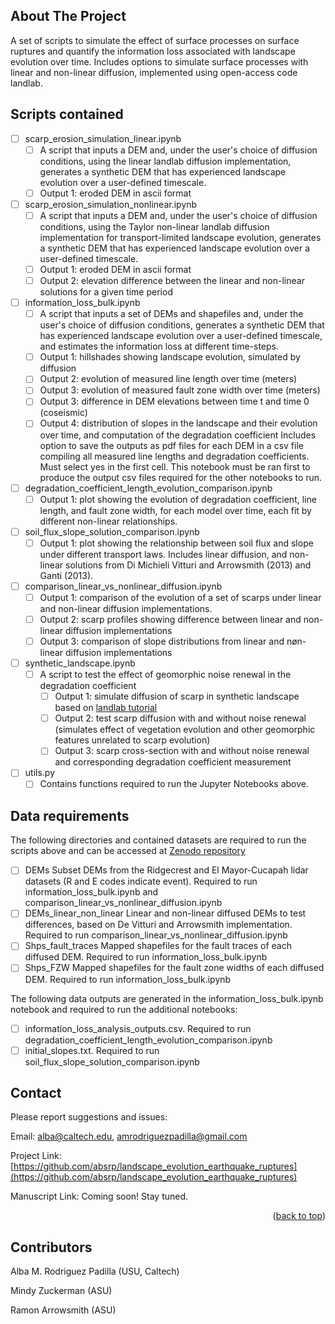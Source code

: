 <!-- ABOUT THE PROJECT -->
## About The Project
A set of scripts to simulate the effect of surface processes on surface ruptures and quantify the information loss associated with landscape evolution over time. Includes options to simulate surface processes with linear and non-linear diffusion, implemented using open-access code landlab.

## Scripts contained
- [ ] scarp_erosion_simulation_linear.ipynb
    - [ ] A script that inputs a DEM and, under the user's choice of diffusion conditions, using the linear landlab diffusion implementation, generates a synthetic DEM that has experienced landscape evolution over a  user-defined timescale. 
    - [ ] Output 1: eroded DEM in ascii format

- [ ] scarp_erosion_simulation_nonlinear.ipynb
    - [ ] A script that inputs a DEM and, under the user's choice of diffusion conditions, using the Taylor non-linear landlab diffusion implementation for transport-limited landscape evolution, generates a synthetic DEM that has experienced landscape evolution over a  user-defined timescale. 
    - [ ] Output 1: eroded DEM in ascii format
    - [ ] Output 2: elevation difference between the linear and non-linear solutions for a given time period

- [ ] information_loss_bulk.ipynb
    - [ ] A script that inputs a set of DEMs and shapefiles and, under the user's choice of diffusion conditions, generates a synthetic DEM that has experienced landscape evolution over a user-defined timescale, and estimates the information loss at different time-steps. 
    - [ ] Output 1: hillshades showing landscape evolution, simulated by diffusion
    - [ ] Output 2: evolution of measured line length over time (meters)
    - [ ] Output 3: evolution of measured fault zone width over time (meters)
    - [ ] Output 3: difference in DEM elevations between time t and time 0 (coseismic)
    - [ ] Output 4: distribution of slopes in the landscape and their evolution over time, and computation of the degradation coefficient
Includes option to save the outputs as pdf files for each DEM in a csv file compiling all measured line lengths and degradation coefficients. Must select yes in the first cell. This notebook must be ran first to produce the output csv files required for the other notebooks to run.

- [ ] degradation_coefficient_length_evolution_comparison.ipynb
    - [ ] Output 1: plot showing the evolution of degradation coefficient, line length, and fault zone width, for each model over time, each fit by different non-linear relationships.

- [ ] soil_flux_slope_solution_comparison.ipynb
    - [ ] Output 1: plot showing the relationship between soil flux and slope under different transport laws. Includes linear diffusion, and non-linear solutions from Di Michieli Vitturi and Arrowsmith (2013) and Ganti (2013).

- [ ] comparison_linear_vs_nonlinear_diffusion.ipynb
    - [ ] Output 1: comparison of the evolution of a set of scarps under linear and non-linear diffusion implementations.
    - [ ] Output 2: scarp profiles showing difference between linear and non-linear diffusion implementations
    - [ ] Output 3: comparison of slope distributions from linear and nøn-linear diffusion implementations

- [ ] synthetic_landscape.ipynb
  - [ ] A script to test the effect of geomorphic noise renewal in the degradation coefficient
    - [ ] Output 1: simulate diffusion of scarp in synthetic landscape based on [landlab tutorial](https://landlab.readthedocs.io/en/latest/tutorials/fault_scarp/landlab-fault-scarp.html)
    - [ ] Output 2: test scarp diffusion with and without noise renewal (simulates effect of vegetation evolution and other geomorphic features unrelated to scarp evolution)
    - [ ] Output 3: scarp cross-section with and without noise renewal and corresponding degradation coefficient measurement
        
- [ ] utils.py
    - [ ] Contains functions required to run the Jupyter Notebooks above. 

## Data requirements
The following directories and contained datasets are required to run the scripts above and can be accessed at [Zenodo repository](https://zenodo.org/records/10652348)

- [ ] DEMs
  Subset DEMs from the Ridgecrest and El Mayor-Cucapah lidar datasets (R and E codes indicate event). Required to run information_loss_bulk.ipynb and comparison_linear_vs_nonlinear_diffusion.ipynb
- [ ] DEMs_linear_non_linear
  Linear and non-linear diffused DEMs to test differences, based on De Vitturi and Arrowsmith implementation. Required to run comparison_linear_vs_nonlinear_diffusion.ipynb
- [ ] Shps_fault_traces
  Mapped shapefiles for the fault traces of each diffused DEM. Required to run information_loss_bulk.ipynb
- [ ] Shps_FZW
   Mapped shapefiles for the fault zone widths of each diffused DEM. Required to run information_loss_bulk.ipynb

The following data outputs are generated in the information_loss_bulk.ipynb notebook and required to run the additional notebooks: 
- [ ] information_loss_analysis_outputs.csv. Required to run degradation_coefficient_length_evolution_comparison.ipynb
- [ ] initial_slopes.txt. Required to run soil_flux_slope_solution_comparison.ipynb
<!-- CONTACT -->
## Contact

Please report suggestions and issues:

Email: alba@caltech.edu, amrodriguezpadilla@gmail.com

Project Link: [https://github.com/absrp/landscape_evolution_earthquake_ruptures](https://github.com/absrp/landscape_evolution_earthquake_ruptures)

Manuscript Link: Coming soon! Stay tuned.

<p align="right">(<a href="#readme-top">back to top</a>)</p>

<!-- CONTRIBUTORS -->
## Contributors

Alba M. Rodriguez Padilla (USU, Caltech)

Mindy Zuckerman (ASU)

Ramon Arrowsmith (ASU)
